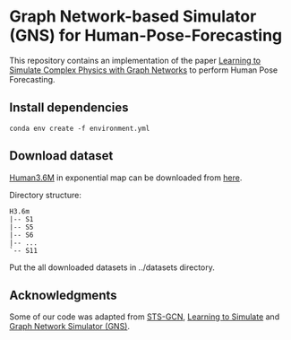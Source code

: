 # Graph Network-based Simulator (GNS) for Human-Pose-Forecasting
This repository contains an implementation of the paper [Learning to Simulate Complex Physics with Graph Networks](https://arxiv.org/abs/2002.09405) to perform Human Pose Forecasting.

## Install dependencies

```console
conda env create -f environment.yml
```

## Download dataset
[Human3.6M](http://vision.imar.ro/human3.6m/description.php) in exponential map can be downloaded from [here](http://www.cs.stanford.edu/people/ashesh/h3.6m.zip).

Directory structure:

```console
H3.6m
|-- S1
|-- S5
|-- S6
|-- ...
`-- S11
```

Put the all downloaded datasets in ../datasets directory.

## Acknowledgments
Some of our code was adapted from [STS-GCN](https://github.com/FraLuca/STSGCN), [Learning to Simulate](https://github.com/deepmind/deepmind-research/tree/master/learning_to_simulate) and [Graph Network Simulator (GNS)](https://github.com/geoelements/gns).
